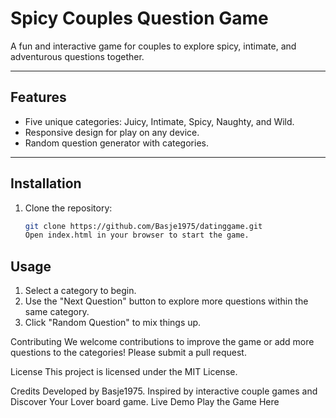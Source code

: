 # Spicy Couples Question Game

A fun and interactive game for couples to explore spicy, intimate, and adventurous questions together.

---

## Features

- Five unique categories: Juicy, Intimate, Spicy, Naughty, and Wild.
- Responsive design for play on any device.
- Random question generator with categories.

---

## Installation

1. Clone the repository:
   ```bash
   git clone https://github.com/Basje1975/datinggame.git
   Open index.html in your browser to start the game.

## Usage
1. Select a category to begin.
2. Use the "Next Question" button to explore more questions within the same category.
3. Click "Random Question" to mix things up.

Contributing
We welcome contributions to improve the game or add more questions to the categories! Please submit a pull request.

License
This project is licensed under the MIT License.

Credits
Developed by Basje1975.
Inspired by interactive couple games and Discover Your Lover board game.
Live Demo
Play the Game Here <!-- Update this with the live site URL if available -->
